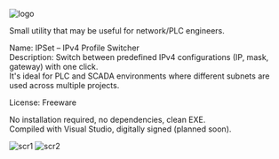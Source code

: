 ![logo](https://github.com/user-attachments/assets/37a46d31-590a-4348-a598-6e2effc77099)

Small utility that may be useful for network/PLC engineers.

Name: IPSet – IPv4 Profile Switcher  
Description: Switch between predefined IPv4 configurations (IP, mask, gateway) with one click.  
It's ideal for PLC and SCADA environments where different subnets are used across multiple projects.

License: Freeware

No installation required, no dependencies, clean EXE.  
Compiled with Visual Studio, digitally signed (planned soon).

![scr1](https://github.com/user-attachments/assets/c0568efa-fec4-4373-9298-a26cc351ee80)
![scr2](https://github.com/user-attachments/assets/b7dd0a00-bde7-4a07-8c65-39173f34850a)
